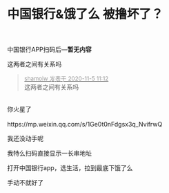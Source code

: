 # 中国银行&amp;饿了么  被撸坏了？


<br />
<br />
中国银行APP扫码后—<strong>暂无内容</strong>

这两者之间有关系吗

<div class="quote"><blockquote><font size="2"><a href="https://www.hostloc.com/forum.php?mod=redirect&amp;goto=findpost&amp;pid=9405676&amp;ptid=762708" target="_blank"><font color="#999999">shamoiw 发表于 2020-11-5 11:12</font></a></font><br />
这两者之间有关系吗</blockquote></div><br />
你火星了<br />
<br />
https://mp.weixin.qq.com/s/1Ge0t0nFdgsx3q_NvifrwQ

我还没动手呢 <img src="static/image/smiley/default/lol.gif" smilieid="12" border="0" alt="" />

我特么扫码直接显示一长串地址

打开中国银行app，选生活，拉到最底下饿了么

手动不就好了
